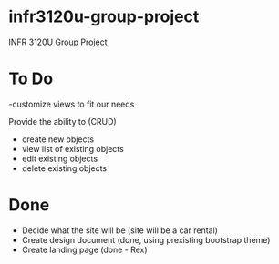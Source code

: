 # infr3120u-group-project
INFR 3120U Group Project


# To Do

-customize views to fit our needs

Provide the ability to (CRUD)
- create new objects
- view list of existing objects
- edit existing objects
- delete existing objects

# Done

- Decide what the site will be (site will be a car rental)
- Create design document (done, using prexisting bootstrap theme)
- Create landing page (done - Rex)

